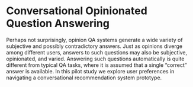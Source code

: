 # Conversational Opinionated Question Answering
Perhaps not surprisingly, opinion QA systems generate a wide variety of subjective and possibly contradictory answers. Just as opinions diverge among different users, answers to such questions may also be subjective, opinionated, and varied. Answering such questions automatically is quite different from typical QA tasks, where it is assumed that a single “correct” answer is available. In this pilot study we explore user preferences in navigating a conversational recommendation system prototype.
